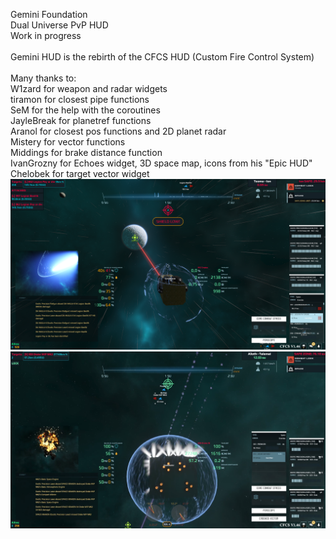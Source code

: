 Gemini Foundation<br/>
Dual Universe PvP HUD<br/>
Work in progress<br/>
<br/>
Gemini HUD is the rebirth of the CFCS HUD (Custom Fire Control System)<br/>
<br/>
Many thanks to:<br/>
 W1zard for weapon and radar widgets<br/>
 tiramon for closest pipe functions<br/>
 SeM for the help with the coroutines<br/>
 JayleBreak for planetref functions<br/>
 Aranol for closest pos functions and 2D planet radar<br/>
 Mistery for vector functions<br/>
 Middings for brake distance function<br/>
 IvanGrozny for Echoes widget, 3D space map, icons from his "Epic HUD"<br/>
 Chelobek for target vector widget<br/>
 ![example1](https://github.com/Crusader93/Gemini-HUD/blob/main/images/1.png)<br/>
 ![example2](https://github.com/Crusader93/Gemini-HUD/blob/main/images/2.png)

